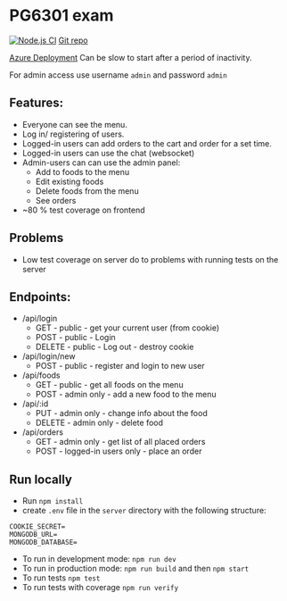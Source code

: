 # PG6301 exam

[![Node.js CI](https://github.com/pg6301-fall2022/exam-jalvsaker/actions/workflows/node.js.yml/badge.svg)](https://github.com/pg6301-fall2022/exam-jalvsaker/actions/workflows/node.js.yml)
[Git repo](https://github.com/pg6301-fall2022/exam-jalvsaker)

[Azure Deployment](http://pg6301exam-1038.azurewebsites.net/)
Can be slow to start after a period of inactivity.

For admin access use username `admin` and password `admin`

## Features: 
* Everyone can see the menu.
* Log in/ registering of users.
* Logged-in users can add orders to the cart and order for a set time.
* Logged-in users can use the chat (websocket)
* Admin-users can can use the admin panel:
  * Add to foods to the menu
  * Edit existing foods
  * Delete foods from the menu
  * See orders
* ~80 % test coverage on frontend

## Problems
* Low test coverage on server do to problems with running tests on the server

## Endpoints:
* /api/login
  * GET - public - get your current user (from cookie)
  * POST - public - Login
  * DELETE - public - Log out - destroy cookie
* /api/login/new
  * POST - public - register and login to new user
* /api/foods
  * GET - public - get all foods on the menu
  * POST - admin only - add a new food to the menu
* /api/:id
  * PUT - admin only - change info about the food
  * DELETE - admin only - delete food
* /api/orders
  * GET - admin only - get list of all placed orders
  * POST - logged-in users only - place an order

## Run locally
  * Run `npm install`
  * create `.env` file in the `server` directory with the following structure: 
```
COOKIE_SECRET=
MONGODB_URL=
MONGODB_DATABASE=
```
* To run in development mode: `npm run dev`
* To run in production mode: `npm run build` and then `npm start`
* To run tests `npm test`
* To run tests with coverage `npm run verify`